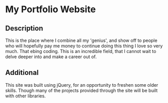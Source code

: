 # My Portfolio Website

## Description

This is the place where I combine all my 'genius', and show off to people who will hopefully pay me money to continue doing this thing I love so very much. That ebing coding. This is an incredible field, that I cannot wait to delve deeper into and make a career out of.

## Additional

This site was built using jQuery, for an opportunity to freshen some older skills. Though many of the projects provided through the site will be built with other libraries.
